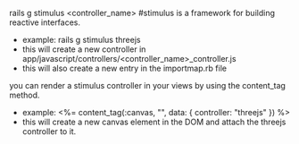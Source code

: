 rails g stimulus <controller_name> #stimulus is a framework for building reactive interfaces.
- example: rails g stimulus threejs
- this will create a new controller in app/javascript/controllers/<controller_name>_controller.js
- this will also create a new entry in the importmap.rb file

you can render a stimulus controller in your views by using the content_tag method.

- example: <%= content_tag(:canvas, "", data: { controller: "threejs" }) %>
- this will create a new canvas element in the DOM and attach the threejs controller to it.
